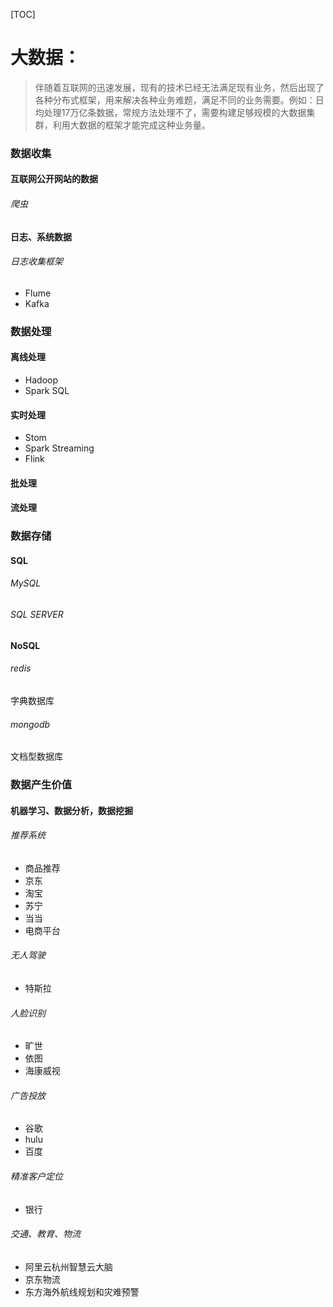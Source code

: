[TOC]

# 大数据：

> 伴随着互联网的迅速发展，现有的技术已经无法满足现有业务，然后出现了各种分布式框架，用来解决各种业务难题，满足不同的业务需要。例如：日均处理17万亿条数据，常规方法处理不了，需要构建足够规模的大数据集群，利用大数据的框架才能完成这种业务量。

### 数据收集

#### 互联网公开网站的数据

###### 爬虫

#### 日志、系统数据

###### 日志收集框架

- Flume
- Kafka

### 数据处理

#### 离线处理

- Hadoop
- Spark SQL

#### 实时处理

- Stom
- Spark Streaming
- Flink

#### 批处理

#### 流处理

### 数据存储

#### SQL

###### MySQL

###### SQL SERVER

#### NoSQL

###### redis

字典数据库

###### mongodb

文档型数据库

### 数据产生价值

#### 机器学习、数据分析，数据挖掘

###### 推荐系统

- 商品推荐
- 京东
- 淘宝
- 苏宁
- 当当
- 电商平台

###### 无人驾驶

- 特斯拉

###### 人脸识别

- 旷世
- 依图
- 海康威视

###### 广告投放

- 谷歌
- hulu
- 百度

###### 精准客户定位

- 银行

###### 交通、教育、物流

- 阿里云杭州智慧云大脑
- 京东物流
- 东方海外航线规划和灾难预警